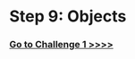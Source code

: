 # Step 9: Objects

### [Go to Challenge 1 >>>>](https://github.com/node-girls/beginners-javascript/blob/master/challenge01.md)
